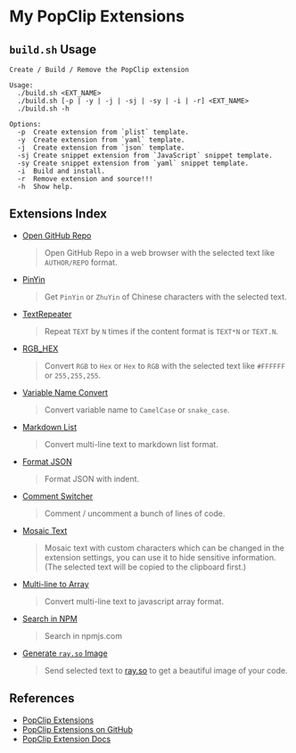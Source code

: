 # My PopClip Extensions

## `build.sh` Usage

```
Create / Build / Remove the PopClip extension

Usage:
  ./build.sh <EXT_NAME>
  ./build.sh [-p | -y | -j | -sj | -sy | -i | -r] <EXT_NAME>
  ./build.sh -h

Options:
  -p  Create extension from `plist` template.
  -y  Create extension from `yaml` template.
  -j  Create extension from `json` template.
  -sj Create snippet extension from `JavaScript` snippet template.
  -sy Create snippet extension from `yaml` snippet template.
  -i  Build and install.
  -r  Remove extension and source!!!
  -h  Show help.
```

## Extensions Index

- [Open GitHub Repo][ext1]

  > Open GitHub Repo in a web browser with the selected text like `AUTHOR/REPO`
  > format.

- [PinYin][ext2]

  > Get `PinYin` or `ZhuYin` of Chinese characters with the selected text.

- [TextRepeater][ext3]

  > Repeat `TEXT` by `N` times if the content format is `TEXT*N` or `TEXT.N`.

- [RGB_HEX][ext4]

  > Convert `RGB` to `Hex` or `Hex` to `RGB` with the selected text like
  > `#FFFFFF` or `255,255,255`.

- [Variable Name Convert][ext5]

  > Convert variable name to `CamelCase` or `snake_case`.

- [Markdown List][ext6]

  > Convert multi-line text to markdown list format.

- [Format JSON][ext7]

  > Format JSON with indent.

- [Comment Switcher][ext8]

  > Comment / uncomment a bunch of lines of code.

- [Mosaic Text][ext9]

  > Mosaic text with custom characters which can be changed in the extension
  > settings, you can use it to hide sensitive information. (The selected text
  > will be copied to the clipboard first.)

- [Multi-line to Array][ext10]

  > Convert multi-line text to javascript array format.

- [Search in NPM][ext11]

  > Search in npmjs.com

- [Generate `ray.so` Image][ext12]

  > Send selected text to [ray.so](https://ray.so) to get a beautiful image of
  > your code.

## References

- [PopClip Extensions][popext-website]
- [PopClip Extensions on GitHub][popext-github]
- [PopClip Extension Docs][docs]

[ext1]:
  https://github.com/dofy/PopClip-Extensions/raw/master/dist/OpenGitHubRepo.popclipextz
[ext2]:
  https://github.com/dofy/PopClip-Extensions/raw/master/dist/PinYin.popclipextz
[ext3]:
  https://github.com/dofy/PopClip-Extensions/raw/master/dist/TextRepeater.popclipextz
[ext4]:
  https://github.com/dofy/PopClip-Extensions/raw/master/dist/RGB_HEX.popclipextz
[ext5]:
  https://github.com/dofy/PopClip-Extensions/raw/master/dist/VarNameConvert.popclipextz
[ext6]:
  https://github.com/dofy/PopClip-Extensions/raw/master/dist/MarkdownList.popclipextz
[ext7]:
  https://github.com/dofy/PopClip-Extensions/raw/master/dist/FormatJSON.popclipextz
[ext8]:
  https://github.com/dofy/PopClip-Extensions/raw/master/dist/CommentSwitcher.popclipextz
[ext9]:
  https://github.com/dofy/PopClip-Extensions/raw/master/dist/MosaicText.popclipextz
[ext10]:
  https://github.com/dofy/PopClip-Extensions/raw/master/dist/MultiLine2Array.popclipextz
[ext11]:
  https://github.com/dofy/PopClip-Extensions/raw/master/dist/Search-in-NPM.popcliptxt
[ext12]:
  https://github.com/dofy/PopClip-Extensions/raw/master/dist/ray.so.popclipextz
[popext-website]: https://www.popclip.app/extensions/
[popext-github]: https://github.com/pilotmoon/PopClip-Extensions
[docs]: https://www.popclip.app/dev/
